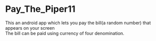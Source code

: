# Pay_The_Piper11
This an android app which lets you pay the bill(a random number) that appears on your screen</br>
The bill can be paid using currency of four denomination. 
